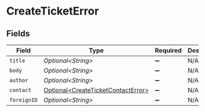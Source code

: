 # CreateTicketError


## Fields

| Field                                                                                      | Type                                                                                       | Required                                                                                   | Description                                                                                |
| ------------------------------------------------------------------------------------------ | ------------------------------------------------------------------------------------------ | ------------------------------------------------------------------------------------------ | ------------------------------------------------------------------------------------------ |
| `title`                                                                                    | *Optional\<String>*                                                                        | :heavy_minus_sign:                                                                         | N/A                                                                                        |
| `body`                                                                                     | *Optional\<String>*                                                                        | :heavy_minus_sign:                                                                         | N/A                                                                                        |
| `author`                                                                                   | *Optional\<String>*                                                                        | :heavy_minus_sign:                                                                         | N/A                                                                                        |
| `contact`                                                                                  | [Optional\<CreateTicketContactError>](../../models/components/CreateTicketContactError.md) | :heavy_minus_sign:                                                                         | N/A                                                                                        |
| `foreignID`                                                                                | *Optional\<String>*                                                                        | :heavy_minus_sign:                                                                         | N/A                                                                                        |